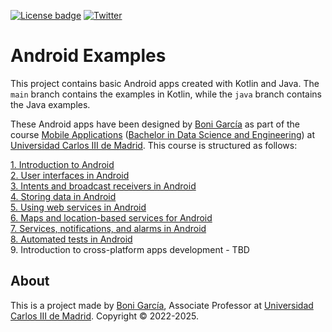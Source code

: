 [![License badge](https://img.shields.io/badge/license-Apache2-green.svg)](http://www.apache.org/licenses/LICENSE-2.0)
[![Twitter](https://img.shields.io/badge/follow-@boni_gg-green.svg)](https://twitter.com/boni_gg)

# Android Examples

This project contains basic Android apps created with Kotlin and Java. The `main` branch contains the examples in Kotlin, while the `java` branch contains the Java examples.

These Android apps have been designed by [Boni García](https://bonigarcia.dev/) as part of the course [Mobile Applications](https://aplicaciones.uc3m.es/cpa/generaFicha?est=350&anio=2024&plan=392&asig=16504&idioma=2) ([Bachelor in Data Science and Engineering](https://www.uc3m.es/bachelor-degree/data-science)) at [Universidad Carlos III de Madrid](https://www.uc3m.es/). This course is structured as follows:

[1. Introduction to Android](https://bonigarcia.dev/learning/mobile-applications/MA_01-android_intro_v1.pdf)\
[2. User interfaces in Android](https://bonigarcia.dev/learning/mobile-applications/MA_02-android_ui_v4.pdf)\
[3. Intents and broadcast receivers in Android](https://bonigarcia.dev/learning/mobile-applications/MA_03-android_intents_broadcast_receivers_v1.pdf)\
[4. Storing data in Android](https://bonigarcia.dev/learning/mobile-applications/MA_04-android_storing_data_v3.pdf)\
[5. Using web services in Android](https://bonigarcia.dev/learning/mobile-applications/MA_05-android_web_services_v2.pdf)\
[6. Maps and location-based services for Android](https://bonigarcia.dev/learning/mobile-applications/MA_06-android_maps_location_v1.pdf)\
[7. Services, notifications, and alarms in Android](https://bonigarcia.dev/learning/mobile-applications/MA_07-android_services_notifications_alarms_v1.pdf)\
[8. Automated tests in Android](https://bonigarcia.dev/learning/mobile-applications/MA_08-android_automated_tests_v1.pdf)\
9. Introduction to cross-platform apps development - TBD


## About

This is a project made by [Boni García](https://bonigarcia.dev/), Associate Professor at [Universidad Carlos III de Madrid](https://www.it.uc3m.es/bogarcia/index.html). Copyright &copy; 2022-2025.